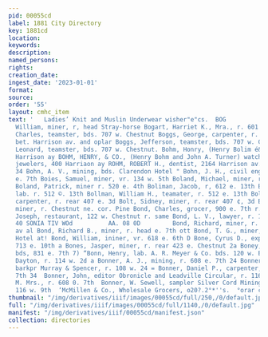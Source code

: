 ```yaml
---
pid: 00055cd
label: 1881 City Directory
key: 1881cd
location: 
keywords: 
description: 
named_persons: 
rights: 
creation_date: 
ingest_date: '2023-01-01'
format: 
source: 
order: '55'
layout: cmhc_item
text: '   Ladies’ Knit and Muslin Underwear wisher"e"cs.  BOG                                                                        79               Bogan,
  William, miner, r, head Stray-horse Bogart, Harriet K., Mra., r. 601 w. Elm Boggs,
  Charles, teamster, bds. 707 w. Chestnut Boggs, George, carpenter, r. St. Louis av.
  bet. Harrison av. and oplar Boggs, Jefferson, teamster, bds. 707 w. Chestout Boggs,
  Leonard, teamster, bds. 707 w. Chestnut. Bohm, Honry, (Henry Bolim é& Co.), r. 400
  Harrison ay BOHM, HENRY, & CO., (Henry Bohm and John A. Turner) watchinakera and
  jewelers, 400 Harriaon ay ROHM, ROBERT H., dentist, 2164 Harrison av. r. 129 w.
  34 Bohn, A. V., mining, bds. Clarendon Hotel " Bohn, J. H., civil engineer, r. 134
  e. 7th Boies, Samuel, miner, vr. 134 w. 5th Boland, Michael, miner, r. 528 e. 4th
  Boland, Patrick, miner r. 520 e. 4th Boliman, Jacob, r, 612 e. 13th Bollman, Fred,
  lab. r. 512 ©. 13th Bollman, William H., teamater, r. 512 e. 13th Bolt, Lewis J.,
  carpenter, r. rear 407 e. 3d Bolt, Sidney, miner, r. rear 407 ¢, 3d Bolton, Henry,
  miner, r. Chestnut ne. cor. Pine Bond, Charles, grocer, 900 e. 7th r. same Bond,
  Joseph, restaurant, 122 w. Chestnut r. same Bond, L. V., lawyer, r. 115 w. 3d.        UPANAT
  40 SONIA TIV WOd          AA. 08 0D         Bond, Richard, miner, r. 109 n. Toledo
  av al Bond, Richard B., miner, r. head e. 7th ott Bond, T. G., miner, bds. St, Elmo
  Hotel at! Bond, William, ininer, vr. 618 e. 6th D Bone, Cyrus D., expressman, r.
  713 e. 10th a Bones, Jasper, miner, r. rear 423 e. Chestnut 2a Boney, John, teamster,
  bds, 831 e. 7th 7) “Bonn, Henry, lab. A. R. Meyer & Co. bds. 120 w. Elm  Bonnell,
  Dayton, r. 114 w. 2d a Bonner, A. J., mining, r. 608 e. 7th 24 Bonner, Bernard,
  barkpr Murray & Spencer, r. 108 w. 24 = Bonner, Daniel P., carpenter, r. 608 ¢.
  7th 34  Bonner, John, editor Obronicle and Leadville Circular, r. 116 w. 9th  Bonner,
  M. Mrs., r. 608 0. 7th  Bonner, W. Sewell, sampler Silver Cord Mining Company, r.
  116 w. 9th  ‘McMillen & Co., Wholesale Grocers, o20?.2°*''s.  °orar cr    '
thumbnail: "/img/derivatives/iiif/images/00055cd/full/250,/0/default.jpg"
full: "/img/derivatives/iiif/images/00055cd/full/1140,/0/default.jpg"
manifest: "/img/derivatives/iiif/00055cd/manifest.json"
collection: directories
---
```

